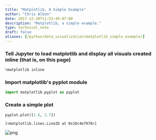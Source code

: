 ```yaml
---
title: "Matplotlib, A Simple Example"
author: "Chris Albon"
date: 2017-12-20T11:53:49-07:00
description: "Matplotlib, a simple example."
type: technical_note
draft: false
aliases: [/python/data_visualization/matplotlib_simple_example/]
---
```

### Tell Jupyter to load matplotlib and display all visuals created inline (that is, on this page)


```python
%matplotlib inline
```

### Import matplotlib's pyplot module


```python
import matplotlib.pyplot as pyplot
```

### Create a simple plot


```python
pyplot.plot([1.6, 2.7])
```




    [<matplotlib.lines.Line2D at 0x10c4e7978>]




![png](matplotlib_simple_example_6_1.png)

